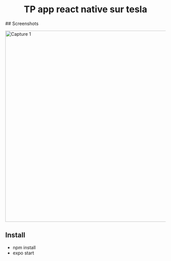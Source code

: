 <h1 align="center">
TP app react native sur tesla 
</h1>
## Screenshots

<img
		width="600"
		alt="Capture 1"
		src="https://zupimages.net/up/21/51/0lqp.png">

## Install

- npm install
- expo start
